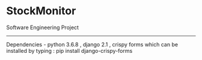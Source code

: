 # StockMonitor
Software Engineering Project
- - - - -

Dependencies - 
python 3.6.8 ,
django 2.1 ,
crispy forms which can be installed by typing : pip install django-crispy-forms
